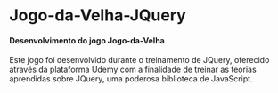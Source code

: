 # Jogo-da-Velha-JQuery


#### Desenvolvimento do jogo Jogo-da-Velha
Este jogo foi desenvolvido durante o treinamento de JQuery, oferecido através da plataforma Udemy com a finalidade de treinar as teorias aprendidas sobre JQuery, uma poderosa biblioteca de JavaScript.
